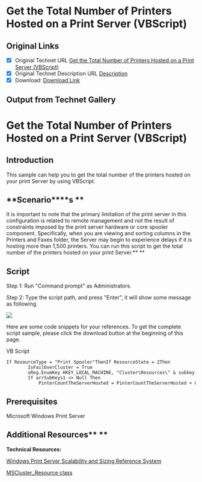# Get the Total Number of Printers Hosted on a Print Server (VBScript)

## Original Links

- [x] Original Technet URL [Get the Total Number of Printers Hosted on a Print Server (VBScript)](https://gallery.technet.microsoft.com/Get-the-Total-Number-of-62aaa322)
- [x] Original Technet Description URL [Description](https://gallery.technet.microsoft.com/Get-the-Total-Number-of-62aaa322/description)
- [x] Download: [Download Link](Download\GetTheCountOfPrintersHostedOntheServer(VBScript).zip)

## Output from Technet Gallery

# Get the Total Number of Printers Hosted on a Print Server (VBScript)

## **Introduction**

This sample can help you to get the total number of the printers hosted on your print Server by using VBScript.

## **Scenario****s **

It is important to note that the primary limitation of the print server in this configuration is related to remote management and not the result of constraints imposed by the print server hardware or core spooler component. Specifically, when you are viewing  and sorting columns in the Printers and Faxes folder, the Server may begin to experience delays if it is hosting more than 1,500 printers. You can run this script to get the total number of the printers hosted on your print Server.** **

## Script

Step 1: Run "Command prompt" as Administrators.

 Step 2: Type the script path, and press "Enter", it will show some message as following.

![](Images\image001.png)

Here are some code snippets for your references. To get the complete script sample, please click the download button at the beginning of this page.

VB Script

```
If ResourceType = "Print Spooler"ThenIf ResourceState = 2Then
        IsFailOverCluster = True
        oReg.EnumKey HKEY_LOCAL_MACHINE, "Cluster\Resources\" & subkey &"\Printers", arrSubKeys1
        If arrSubKeys1 <> Null Then
            PinterCountTheServerHosted = PinterCountTheServerHosted + UBound(arrSubKeys1) + 1EndIfEndIfEndIf
```

## Prerequisites

Microsoft Windows Print Server

## **Additional Resources**** **

**Technical Resources:**

[Windows Print Server Scalability and Sizing Reference System](http://technet.microsoft.com/en-us/library/cc781857%28WS.10%29.aspx)

[MSCluster\_Resource class](http://msdn.microsoft.com/en-us/library/windows/desktop/aa371464%28v=vs.85%29.aspx)

